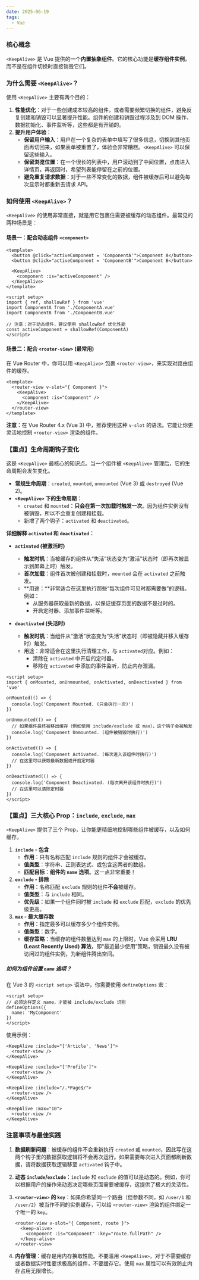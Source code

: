 ```yaml
---
date: 2025-06-19
tags:
  - Vue
---
```

### 核心概念

`<KeepAlive>` 是 Vue 提供的一个**内置抽象组件**。它的核心功能是**缓存组件实例**，而不是在组件切换时直接销毁它们。


###  为什么需要 `<KeepAlive>`？

使用 `<KeepAlive>` 主要有两个目的：

1. **性能优化**：对于一些创建成本较高的组件，或者需要频繁切换的组件，避免反复创建和销毁可以显著提升性能。组件的创建和销毁过程涉及到 DOM 操作、数据初始化、事件监听等，这些都是有开销的。
2. **提升用户体验**：
   - **保留用户输入**：用户在一个复杂的表单中填写了很多信息，切换到其他页面再切回来，如果表单被重置了，体验会非常糟糕。`<KeepAlive>` 可以保留这些输入。
   - **保留浏览位置**：在一个很长的列表中，用户滚动到了中间位置，点击进入详情页，再返回时，希望列表能停留在之前的位置。
   - **避免重复请求数据**：对于一些不常变化的数据，组件被缓存后可以避免每次显示时都重新去请求 API。



### 如何使用 `<KeepAlive>`？

`<KeepAlive>` 的使用非常直接，就是用它包裹住需要被缓存的动态组件。最常见的两种场景是：

#### 场景一：配合动态组件 `<component>`

```vue
<template>
  <button @click="activeComponent = 'ComponentA'">Component A</button>
  <button @click="activeComponent = 'ComponentB'">Component B</button>

  <KeepAlive>
    <component :is="activeComponent" />
  </KeepAlive>
</template>

<script setup>
import { ref, shallowRef } from 'vue'
import ComponentA from './ComponentA.vue'
import ComponentB from './ComponentB.vue'

// 注意：对于动态组件，建议使用 shallowRef 优化性能
const activeComponent = shallowRef(ComponentA)
</script>
```

#### 场景二：配合 `<router-view>` (最常用)

在 Vue Router 中，你可以用 `<KeepAlive>` 包裹 `<router-view>`，来实现对路由组件的缓存。

```vue
<template>
  <router-view v-slot="{ Component }">
    <KeepAlive>
      <component :is="Component" />
    </KeepAlive>
  </router-view>
</template>
```

**注意**：在 Vue Router 4.x (Vue 3) 中，推荐使用这种 `v-slot` 的语法。它能让你更灵活地控制 `<router-view>` 渲染的组件。



### 【重点】生命周期钩子变化

这是 `<KeepAlive>` 最核心的知识点。当一个组件被 `<KeepAlive>` 管理后，它的生命周期会发生变化。

- **常规生命周期**：`created`, `mounted`, `unmounted` (Vue 3) 或 `destroyed` (Vue 2)。
- **`<KeepAlive>` 下的生命周期**：
  - `created` 和 `mounted`：**只会在第一次加载时触发一次**。因为组件实例没有被销毁，所以不会重复创建和挂载。
  - 新增了两个钩子：`activated` 和 `deactivated`。


**详细解释 `activated` 和 `deactivated`：**

- **`activated` (被激活时)**
  - **触发时机**：当被缓存的组件从“失活”状态变为“激活”状态时（即再次被显示到屏幕上时）触发。
  - **首次加载**：组件首次被创建和挂载时，`mounted` 会在 `activated` 之前触发。
  - **用途：**非常适合在这里执行那些“每次组件可见时都需要做”的逻辑。例如：
    - 从服务器获取最新的数据，以保证缓存页面的数据不是过时的。
    - 开启定时器、添加事件监听等。

- **`deactivated` (失活时)**
  - **触发时机**：当组件从“激活”状态变为“失活”状态时（即被隐藏并移入缓存时）触发。
  - 用途：非常适合在这里执行清理工作，与 `activated`对应。例如：
    - 清除在 `activated` 中开启的定时器。
    - 移除在 `activated` 中添加的事件监听，防止内存泄漏。

```vue
<script setup>
import { onMounted, onUnmounted, onActivated, onDeactivated } from 'vue'

onMounted(() => {
  console.log('Component Mounted. (只会执行一次)')
})

onUnmounted(() => {
  // 如果组件最终被移出缓存（例如使用 include/exclude 或 max），这个钩子会被触发
  console.log('Component Unmounted. (组件被销毁时执行)')
})

onActivated(() => {
  console.log('Component Activated. (每次进入该组件时执行)')
  // 在这里可以获取最新数据或开启定时器
})

onDeactivated(() => {
  console.log('Component Deactivated. (每次离开该组件时执行)')
  // 在这里可以清除定时器
})
</script>
```




### 【重点】三大核心 Prop：`include`, `exclude`, `max`

`<KeepAlive>` 提供了三个 Prop，让你能更精细地控制哪些组件被缓存，以及如何缓存。

1. **`include` - 包含**
   - **作用**：只有名称匹配 `include` 规则的组件才会被缓存。
   - **值类型**：字符串、正则表达式、或包含这两者的数组。
   - **匹配目标**：**组件的 `name` 选项**。这一点非常重要！
2. **`exclude` - 排除**
   - **作用**：名称匹配 `exclude` 规则的组件**不会**被缓存。
   - **值类型**：与 `include` 相同。
   - **优先级**：如果一个组件同时被 `include` 和 `exclude` 匹配，`exclude` 的优先级更高。
3. **`max` - 最大缓存数**
   - **作用**：指定最多可以缓存多少个组件实例。
   - **值类型**：数字。
   - **缓存策略**：当缓存的组件数量达到 `max` 的上限时，Vue 会采用 **LRU (Least Recently Used) 算法**，即“最近最少使用”策略，销毁最久没有被访问过的组件实例，为新组件腾出空间。



##### **如何为组件设置 `name` 选项？**

在 Vue 3 的 `<script setup>` 语法中，你需要使用 `defineOptions` 宏：

```vue
<script setup>
// 必须这样定义 name，才能被 include/exclude 识别
defineOptions({
  name: 'MyComponent'
})
</script>
```

使用示例：

```vue
<KeepAlive :include="['Article', 'News']">
  <router-view />
</KeepAlive>

<KeepAlive :exclude="['Profile']">
  <router-view />
</KeepAlive>

<KeepAlive :include="/.*Page$/">
  <router-view />
</KeepAlive>

<KeepAlive :max="10">
  <router-view />
</KeepAlive>
```




### 注意事项与最佳实践

1. **数据刷新问题**：被缓存的组件不会重新执行 `created` 或 `mounted`，因此写在这两个钩子里的数据获取逻辑将不会再次运行。如果需要每次进入页面都刷新数据，请将数据获取逻辑移至 `activated` 钩子中。

2. **动态 `include`/`exclude`**：`include` 和 `exclude` 的值可以是动态的。例如，你可以根据用户的操作来动态决定哪些页面需要被缓存，这提供了极大的灵活性。

3. **`<router-view>` 的 `key`**：如果你希望同一个路由（但参数不同，如 `/user/1` 和 `/user/2`）被当作不同的实例缓存，可以给 `<router-view>` 渲染的组件绑定一个唯一的 `key`。

   ```vue
   <router-view v-slot="{ Component, route }">
     <keep-alive>
       <component :is="Component" :key="route.fullPath" />
     </keep-alive>
   </router-view>
   ```
   
4. **内存管理**：缓存是用内存换取性能。不要滥用 `<KeepAlive>`，对于不需要缓存或者数据实时性要求极高的组件，不要缓存它。使用 `max` 属性可以有效防止内存占用无限增长。
